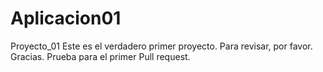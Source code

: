 # Aplicacion01
Proyecto_01
Este es el verdadero primer proyecto. Para revisar, por favor.
Gracias.
Prueba para el primer Pull request.
